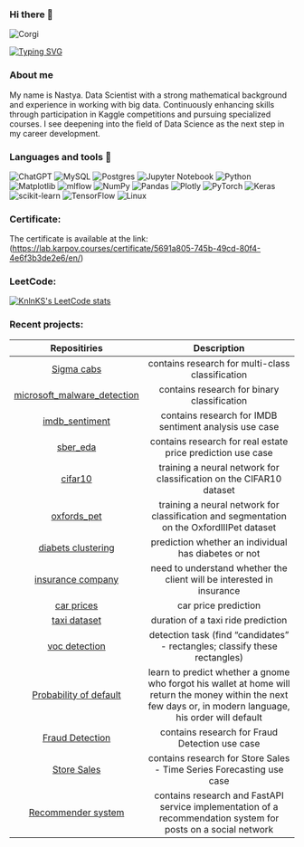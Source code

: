 ### Hi there 👋 

<image
  src="corgi.jpeg"
  alt="Corgi">

[![Typing SVG](https://readme-typing-svg.herokuapp.com?color=%2336BCF7&lines=Data+scientist)](https://git.io/typing-svg)
### About me
My name is Nastya. Data Scientist with a strong mathematical background and experience in working with big data. Continuously enhancing skills through participation in Kaggle competitions and pursuing specialized courses. 
I see deepening into the field of Data Science as the next step in my career development.

### Languages and tools 🔧
![ChatGPT](https://img.shields.io/badge/chatGPT-74aa9c?style=for-the-badge&logo=openai&logoColor=white)
![MySQL](https://img.shields.io/badge/mysql-%2300f.svg?style=for-the-badge&logo=mysql&logoColor=white)
![Postgres](https://img.shields.io/badge/postgres-%23316192.svg?style=for-the-badge&logo=postgresql&logoColor=white)
![Jupyter Notebook](https://img.shields.io/badge/jupyter-%23FA0F00.svg?style=for-the-badge&logo=jupyter&logoColor=white)
![Python](https://img.shields.io/badge/python-3670A0?style=for-the-badge&logo=python&logoColor=ffdd54)
![Matplotlib](https://img.shields.io/badge/Matplotlib-%23ffffff.svg?style=for-the-badge&logo=Matplotlib&logoColor=black)
![mlflow](https://img.shields.io/badge/mlflow-%23d9ead3.svg?style=for-the-badge&logo=numpy&logoColor=blue)
![NumPy](https://img.shields.io/badge/numpy-%23013243.svg?style=for-the-badge&logo=numpy&logoColor=white)
![Pandas](https://img.shields.io/badge/pandas-%23150458.svg?style=for-the-badge&logo=pandas&logoColor=white)
![Plotly](https://img.shields.io/badge/Plotly-%233F4F75.svg?style=for-the-badge&logo=plotly&logoColor=white)
![PyTorch](https://img.shields.io/badge/PyTorch-%23EE4C2C.svg?style=for-the-badge&logo=PyTorch&logoColor=white)
![Keras](https://img.shields.io/badge/Keras-%23D00000.svg?style=for-the-badge&logo=Keras&logoColor=white)
![scikit-learn](https://img.shields.io/badge/scikit--learn-%23F7931E.svg?style=for-the-badge&logo=scikit-learn&logoColor=white)
![TensorFlow](https://img.shields.io/badge/TensorFlow-%23FF6F00.svg?style=for-the-badge&logo=TensorFlow&logoColor=white)
![Linux](https://img.shields.io/badge/Linux-FCC624?style=for-the-badge&logo=linux&logoColor=black)


### Сertificate:

The certificate is available at the link: (https://lab.karpov.courses/certificate/5691a805-745b-49cd-80f4-4e6f3b3de2e6/en/)

### LeetCode:  
[![KnlnKS's LeetCode stats](https://leetcode-stats-six.vercel.app/api?username=Anastasia_Korotkova&theme=dark)](https://github.com/KnlnKS/leetcode-stats)


### Recent projects:
| Repositiries | Description| 
| :---:   | :---: |
| [Sigma cabs](https://github.com/NastyaNastyalalala/sigma_cabs) | contains research for multi-class classification |
| [microsoft_malware_detection](https://github.com/NastyaNastyalalala/microsoft_malware_detection) | contains research for binary classification |
| [imdb_sentiment](https://github.com/NastyaNastyalalala/imdb_sentiment) |  contains research for IMDB sentiment analysis use case |
| [sber_eda](https://github.com/NastyaNastyalalala/sber_eda) | contains research for real estate price prediction use case |
| [cifar10](https://github.com/NastyaNastyalalala/cifar10) | training a neural network for classification on the CIFAR10 dataset |
| [oxfords_pet](https://github.com/NastyaNastyalalala/oxfords_pet) | training a neural network for classification and segmentation on the OxfordIIIPet dataset |
| [diabets clustering](https://github.com/NastyaNastyalalala/diabets_clustering) | prediction whether an individual has diabetes or not |
| [insurance company](https://github.com/NastyaNastyalalala/insurance_company) | need to understand whether the client will be interested in insurance |
| [car prices](https://github.com/NastyaNastyalalala/car_prices) | car price prediction |
| [taxi dataset](https://github.com/NastyaNastyalalala/taxi_dataset) | duration of a taxi ride prediction |
| [voc detection](https://github.com/NastyaNastyalalala/voc_detection)| detection task (find “candidates” - rectangles; classify these rectangles) |
| [ Probability of default](https://github.com/NastyaNastyalalala/probability_of_default) | learn to predict whether a gnome who forgot his wallet at home will return the money within the next few days or, in modern language, his order will default |
| [Fraud Detection](https://github.com/NastyaNastyalalala/fraud_detection)| contains research for Fraud Detection use case |
| [Store Sales](https://github.com/NastyaNastyalalala/store_sales) | contains research for Store Sales - Time Series Forecasting use case |
| [Recommender system](https://github.com/NastyaNastyalalala/fastapi_recomender_system) | contains research and FastAPI service implementation of a recommendation system for posts on a social network |
<!--
**NastyaNastyalalala/NastyaNastyalalala** is a ✨ _special_ ✨ repository because its `README.md` (this file) appears on your GitHub profile.

Here are some ideas to get you started:

- 🔭 I’m currently working on ...
- 🌱 I’m currently learning ...
- 👯 I’m looking to collaborate on ...
- 🤔 I’m looking for help with ...
- 💬 Ask me about ...
- 📫 How to reach me: ...
- 😄 Pronouns: ...
- ⚡ Fun fact: ...
-->
